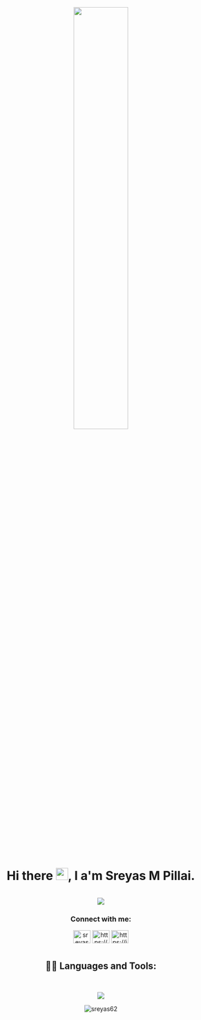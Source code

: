 <div align="center"><a href="#"><img width="50%" height="auto" src="https://miro.medium.com/v2/resize:fit:828/1*IRGHmiGsa16stedQvIaZfw.gif"/></a></div>
<h1 align="center">Hi there <img src="https://media.giphy.com/media/hvRJCLFzcasrR4ia7z/giphy.gif" width="28">, I a'm Sreyas M Pillai.<br/><br/>
  <img src="https://readme-typing-svg.demolab.com?font=Fira+Code&weight=500&size=25&duration=2000&multiline=true&pause=1000&color=4BAAC8&center=true&width=450&height=100&lines=Fullstack+Web+Developer;Computer+Science+student(2025);">
</h1>
<h3 align="center">Connect with me:</h3>
<p align="center">
<a href="https://twitter.com/finato_" target="blank"><img align="center" src="https://raw.githubusercontent.com/rahuldkjain/github-profile-readme-generator/master/src/images/icons/Social/twitter.svg" alt="sreyas_murali_" height="30" width="40" /></a>
<a href="https://www.linkedin.com/in/sreyas-m-pillai/" target="blank"><img align="center" src="https://raw.githubusercontent.com/rahuldkjain/github-profile-readme-generator/master/src/images/icons/Social/linked-in-alt.svg" alt="https://www.linkedin.com/in/sreyas-m-pillai/" height="30" width="40" /></a>
<a href="https://instagram.com/__finato___08__?igshid=zddkntzintm=" target="blank"><img align="center" src="https://raw.githubusercontent.com/rahuldkjain/github-profile-readme-generator/master/src/images/icons/Social/instagram.svg" alt="https://instagram.com/__finato___08__?igshid=zddkntzintm=" height="30" width="40" /></a>
</p>
<h1></h1>



<h2 align="center"> 👨‍💻 Languages and Tools:</h2>
<br />
<p align="center">
  <a href="https://skillicons.dev">
    <img src="https://skillicons.dev/icons?i=javascript,react,next,vercel,linux,vscode,html,css,styledcomponents,java,tailwind,bootstrap,python,c,git,github,bash,discord,figma,firebase,mysql,nodejs,ps,powershell,&perline=8" />
  </a>
</p>
<!-- <p>&nbsp;<img align="center" src="https://github-readme-stats.vercel.app/api?username=sreyas62&show_icons=true&locale=en" alt="sreyas62" /></p> -->

<!-- <p><img align="center" src="https://github-readme-streak-stats.herokuapp.com/?user=sreyas62&" alt="sreyas62" /></p> -->
<p align="center"><img  src="https://github-readme-stats.vercel.app/api/top-langs?username=sreyas62&show_icons=true&locale=en&layout=compact" alt="sreyas62" /></p>



